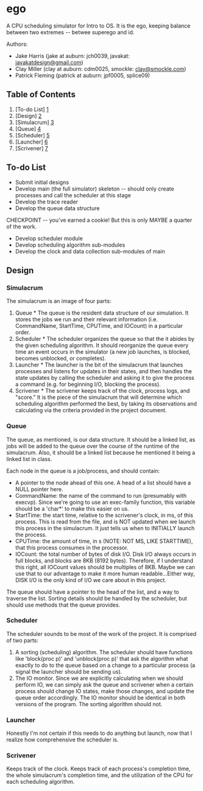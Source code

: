 ego
===

A CPU scheduling simulator for Intro to OS. It is the ego, keeping balance between two extremes -- betwee superego and id.

Authors:
* Jake Harris (jake at auburn: jch0039, javakat: javakatdesign@gmail.com)
* Clay Miller (clay at auburn: cdm0025, smockle: clay@smockle.com)
* Patrick Fleming (patrick at auburn: jpf0005, splice09)


Table of Contents
-----------------
1. [To-do List] [1]
2. [Design] [2]
  1. [Simulacrum] [3]
  2. [Queue] [4]
  3. [Scheduler] [5]
  4. [Launcher] [6]
  5. [Scrivener] [7]

To-do List
----------
* Submit initial designs
* Develop main (the full simulator) skeleton -- should only create processes and call the scheduler at this stage
* Develop the trace reader
* Develop the queue data structure

CHECKPOINT -- you've earned a cookie! But this is only MAYBE a quarter of the work.

* Develop scheduler module
* Develop scheduling algorithm sub-modules
* Develop the clock and data collection sub-modules of main

Design
------

### Simulacrum

The simulacrum is an image of four parts:
  1. Queue
    * The queue is the resident data structure of our simulation. It stores the jobs we run and their relevant information (i.e. CommandName, StartTime, CPUTime, and IOCount) in a particular order.
  2. Scheduler
    * The scheduler organizes the queue so that the it abides by the given scheduling algorithm. It should reorganize the queue every time an event occurs in the simulator (a new job launches, is blocked, becomes unblocked, or completes).
  3. Launcher
    * The launcher is the bit of the simulacrum that launches processes and listens for updates in their states, and then handles the state updates by calling the scheduler and asking it to give the process a command (e.g. for beginning I/O, blocking the process).
  4. Scrivener
    * The scrivener keeps track of the clock, process logs, and "score." It is the piece of the simulacrum that will determine which scheduling algorithm performed the best, by taking its observations and calculating via the criteria provided in the project document.


### Queue

The queue, as mentioned, is our data structure. It should be a linked list, as jobs will be added to the queue over the course of the runtime of the simulacrum. Also, it should be a linked list because he mentioned it being a linked list in class. 

Each node in the queue is a job/process, and should contain:
  * A pointer to the node ahead of this one. A head of a list should have a NULL pointer here.
  * CommandName: the name of the command to run (presumably with execvp). Since we're going to use an exec-family function, this variable should be a 'char\*' to make this easier on us.
  * StartTime: the start time, relative to the scrivener's clock, in ms, of this process. This is read from the file, and is NOT updated when we launch this process in the simulacrum. It just tells us when to INITIALLY launch the process.
  * CPUTime: the amount of time, in s (NOTE: NOT MS, LIKE STARTTIME), that this process consumes in the processor.
  * IOCount: the total number of bytes of disk I/O. Disk I/O always occurs in full blocks, and blocks are 8KB (8192 bytes). Therefore, if I understand this right, all IOCount values should be multiples of 8KB. Maybe we can use that to our advantage to make it more human readable...Either way, DISK I/O is the only kind of I/O we care about in this project.

The queue should have a pointer to the head of the list, and a way to traverse the list. Sorting details should be handled by the scheduler, but should use methods that the queue provides.

### Scheduler

The scheduler sounds to be most of the work of the project. It is comprised of two parts:
  1. A sorting (scheduling) algorithm. The scheduler should have functions like 'block(proc p)' and 'unblock(proc p)' that ask the algorithm what exactly to do to the queue based on a change to a particular process (a signal the launcher should be sending us).
  2. The IO monitor. Since we are explicitly calculating when we should perform IO, we can simply ask the queue and scrivener when a certain process should change IO states, make those changes, and update the queue order accordingly. The IO monitor should be identical in both versions of the program. The sorting algorithm should not.

### Launcher
  
Honestly I'm not certain if this needs to do anything but launch, now that I realize how comprehensive the scheduler is.

### Scrivener

Keeps track of the clock. Keeps track of each process's completion time, the whole simulacrum's completion time, and the utilization of the CPU for each scheduling algorithm.


[1]: #to-do-list "To-do List"
[2]: #design "Design"
[3]: #simulacrum "Simulacrum"
[4]: #queue "Queue"
[5]: #scheduler "Scheduler"
[6]: #launcher "Launcher"
[7]: #scrivener "Scrivener"
